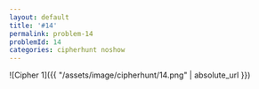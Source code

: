 ```yaml
---
layout: default
title: '#14'
permalink: problem-14
problemId: 14
categories: cipherhunt noshow
---
```

![Cipher 1]({{ "/assets/image/cipherhunt/14.png" | absolute_url }})
